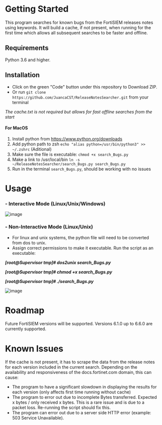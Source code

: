 # Getting Started
This program searches for known bugs from the FortiSIEM releases notes using keywords. It will build a cache, if not present, when running for the first time which allows all subsequent searches to be faster and offline.

## Requirements
Python 3.6 and higher.

## Installation
- Click on the green "Code" button under this repository to Download ZIP. 
- Or run `git clone https://github.com/JuancaCST/ReleaseNotesSearcher.git` from your terminal

*The cache.txt is not required but allows for fast offline searches from the start*

#### For MacOS
1. Install python from https://www.python.org/downloads
2. Add python path to zsh `echo "alias python=/usr/bin/python3" >> ~/.zshrc` (Aditional)
3. Make sure the file is executable: `chmod +x search_Bugs.py`
4. Make a link to /usr/local/bin `ln -s ~/ReleaseNotesSearcher/search_Bugs.py search_Bugs.py`
5. Run in the terminal `search_Bugs.py`, should be working with no issues

# Usage
### - Interactive Mode (Linux/Unix/Windows)

![image](https://user-images.githubusercontent.com/65786940/169099579-1168737c-72fc-43fa-b4a7-4f9743f772d7.png)

### - Non-Interactive Mode (Linux/Unix)
* For linux and unix systems, the python file will need to be converted from dos to unix.
* Assign correct permissions to make it executable. Run the script as an executable: 

***[root@Supervisor tmp]# dos2unix search_Bugs.py***

***[root@Supervisor tmp]# chmod +x search_Bugs.py***

***[root@Supervisor tmp]# ./search_Bugs.py*** 

![image](https://user-images.githubusercontent.com/65786940/171966268-ea9060ee-676f-4d4e-a02d-4a4168c17082.png)

# Roadmap
Future FortiSIEM versions will be supported. Versions 6.1.0 up to 6.6.0 are currently supported.

# Known Issues
If the cache is not present, it has to scrape the data from the release notes for each version included in the current search. Depending on the availability and responsiveness of the docs.fortinet.com domain, this can cause:
* The program to have a significant slowdown in displaying the results for each version (only affects first time running without cache)
* The program to error out due to incomplete Bytes transferred. Expected x bytes / only received x bytes. This is a rare issue and is due to a packet loss. Re-running the script should fix this.
* The program can error out due to a server side HTTP error (example: 503 Service Unavailable).
